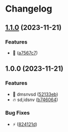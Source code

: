 # Changelog

## [1.1.0](https://github.com/ArnaudTA/test-ci/compare/v1.0.0...v1.1.0) (2023-11-21)


### Features

* :art: ([a7567c7](https://github.com/ArnaudTA/test-ci/commit/a7567c77ab7db8d878c86a26ff0ee381e8c8ff0e))

## 1.0.0 (2023-11-21)


### Features

* :art: dmsnvsd ([52133eb](https://github.com/ArnaudTA/test-ci/commit/52133eb701aa7be18d8a2754d30f6d2e10723390))
* :fire: sd,idsnv ([b746064](https://github.com/ArnaudTA/test-ci/commit/b746064b94d556410daa6d49e8e0726f4a22fc03))


### Bug Fixes

* :zap: ([824121d](https://github.com/ArnaudTA/test-ci/commit/824121d4f4b001f8c448d46eb7ef76c81a59fc62))
